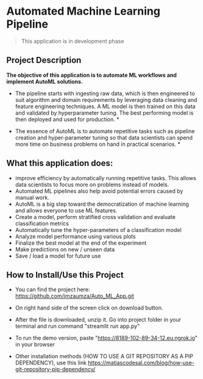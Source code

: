 # Automated Machine Learning Pipeline #
> This application is in development phase 
> 

## Project Description ##
__The objective of this application is to automate ML workflows and implement AutoML solutions.__

* The pipeline starts with ingesting raw data, which is then engineered to suit algorithm and domain
requirements by leveraging data cleaning and feature engineering techniques. A ML model is then
trained on this data and validated by hyperparameter tuning. The best performing model is then
deployed and used for production. *

* The essence of AutoML is to automate repetitive tasks such as pipeline creation and hyper-parameter 
tuning so that data scientists can spend more time on business problems on hand in practical scenarios. *

## What this application does: ##
* improve efficiency by automatically running repetitive tasks. This allows data scientists to focus more on problems instead of models.
* Automated ML pipelines also help avoid potential errors caused by manual work.
* AutoML is a big step toward the democratization of machine learning and allows everyone to use ML features.
* Create a model, perform stratified cross validation and evaluate classification metrics
* Automatically tune the hyper-parameters of a classification model
* Analyze model performance using various plots
* Finalize the best model at the end of the experiment
* Make predictions on new / unseen data
* Save / load a model for future use

## How to Install/Use this Project ##
* You can find the project here: https://github.com/imzaumza/Auto_ML_App.git 

* On right hand side of the screen click on download button.
* After the file is downloaded, unzip it. Go into project folder in your terminal and run command "streamlit run app.py"
* To run the demo version, paste "https://8189-102-89-34-12.eu.ngrok.io" in your browser
* Other installation methods (HOW TO USE A GIT REPOSITORY AS A PIP DEPENDENCY), use this link https://matiascodesal.com/blog/how-use-git-repository-pip-dependency/

